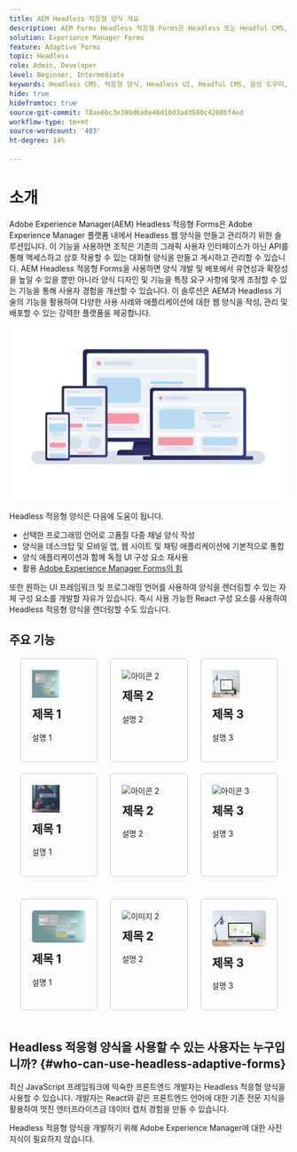 ```yaml
---
title: AEM Headless 적응형 양식 개요
description: AEM Forms Headless 적응형 Forms은 Headless 또는 Headful CMS, React 애플리케이션, 단일 페이지 애플리케이션(SPA), 웹 앱, 모바일 앱, Amazon Alexa, Google 지원, WhatsApp 등을 비롯한 다양한 플랫폼에 대한 양식을 빠르고 효율적으로 만들 수 있는 방법을 제공합니다. Headless 적응형 Forms을 사용하면 양식 작성 프로세스를 간소화하여 다양한 디바이스 및 플랫폼에서 사용자의 데이터를 보다 쉽게 수집할 수 있습니다.
solution: Experience Manager Forms
feature: Adaptive Forms
topic: Headless
role: Admin, Developer
level: Beginner, Intermediate
keywords: Headless CMS, 적응형 양식, Headless UI, Headful CMS, 음성 도우미, alexa, 챗봇, WhatsApp 아키텍처
hide: true
hidefromtoc: true
source-git-commit: 78ae6bc3e390d6a8e46d10d3ad3580c4268bf4ed
workflow-type: tm+mt
source-wordcount: '403'
ht-degree: 14%

---
```


# 소개

Adobe Experience Manager(AEM) Headless 적응형 Forms은 Adobe Experience Manager 플랫폼 내에서 Headless 웹 양식을 만들고 관리하기 위한 솔루션입니다. 이 기능을 사용하면 조직은 기존의 그래픽 사용자 인터페이스가 아닌 API를 통해 액세스하고 상호 작용할 수 있는 대화형 양식을 만들고 게시하고 관리할 수 있습니다. AEM Headless 적응형 Forms을 사용하면 양식 개발 및 배포에서 유연성과 확장성을 높일 수 있을 뿐만 아니라 양식 디자인 및 기능을 특정 요구 사항에 맞게 조정할 수 있는 기능을 통해 사용자 경험을 개선할 수 있습니다. 이 솔루션은 AEM과 Headless 기술의 기능을 활용하여 다양한 사용 사례와 애플리케이션에 대한 웹 양식을 작성, 관리 및 배포할 수 있는 강력한 플랫폼을 제공합니다.

![모든 웹 사이트, 애플리케이션 또는 시각적이지 않은 상호 작용에서 양식을 작성하고 기본적으로 렌더링합니다.](/help/assets/headless-forms-for-any-device.jpeg)

Headless 적응형 양식은 다음에 도움이 됩니다.

* 선택한 프로그래밍 언어로 고품질 다중 채널 양식 작성
* 양식을 데스크탑 및 모바일 앱, 웹 사이트 및 채팅 애플리케이션에 기본적으로 통합
* 양식 애플리케이션과 함께 독점 UI 구성 요소 재사용
* 활용 [Adobe Experience Manager Forms의 힘](https://experienceleague.adobe.com/docs/experience-manager-65/forms/getting-started/introduction-aem-forms.html)

또한 원하는 UI 프레임워크 및 프로그래밍 언어를 사용하여 양식을 렌더링할 수 있는 자체 구성 요소를 개발할 자유가 있습니다. 즉시 사용 가능한 React 구성 요소를 사용하여 Headless 적응형 양식을 렌더링할 수도 있습니다.

## 주요 기능

<!-- 

<table style="width:100%;">
  <tr>
    <td style="width:33.33%;">
      <div style="width: 250px; border: 1px solid #ccc; border-radius: 8px;">
        <img src="/help/assets/01-overview-responsive-forms.jpeg" alt="Card Image 1" style="width:33.33; height: auto;">
        <div style="padding: 20px;">
          <h2 style="margin-top: 0;">Responsive Forms</h2>
          <p>The adaptive form feature enables you to create a single source for a form that automatically sizes and re-flows on mobile devices.</p>
        </div>
      </div>
    </td>
    <td style="width:33.33%;">
      <div style="width: 250px; border: 1px solid #ccc; border-radius: 8px; ">
        <img src="/help/assets/01-overview-responsive-forms.jpeg" alt="Card Image 1" style="width:33.33; height: auto;">
        <div style="padding: 20px;">
          <h2 style="margin-top: 0;">Communication API</h2>
          <p>The adaptive form feature enables you to create a single source for a form that automatically sizes and re-flows on mobile devices.</p>
        </div>
      </div>
    </td>
    <td style="width:33.33%;">
      <div style="width: 250px; border: 1px solid #ccc; border-radius: 8px; ">
        <img src="/help/assets/02-overview-backend-systems.jpeg" alt="Card Image 2" style="width:33.33; height: auto;">
        <div style="padding: 20px;">
          <h2 style="margin-top: 0;">Business Process Management</h2>
          <p>Integrate RDBMS, OData, Or Microsoft SOAP services, as well as protocols like Swagger 2.0 to connect to just about anything.</p>
        </div>
      </div>
    </td>
  </tr>
  <tr>
    <td style="width:33.33%;">
      <div style="width: 250px; border: 1px solid #ccc; border-radius: 8px; ">
        <img src="/help/assets/03-overview-save-and-resume.jpeg" alt="Card Image 3" style="width:33.33; height: auto;">
        <div style="padding: 20px;">
          <h2 style="margin-top: 0;">Save and resume forms</h2>
          <p>Allow clients to save in-progress forms and return later to complete them, even on another device.</p>
        </div>
      </div>
    </td>
    <td style="width:33.33%;">
      <div style="width: 250px; border: 1px solid #ccc; border-radius: 8px; ">
        <img src="/help/assets/04-overview-search.jpeg" alt="Card Image 1" style="width:33.33; height: auto;">
        <div style="padding: 20px;">
          <h2 style="margin-top: 0;">Forms Search and Discovery</h2>
          <p>Let customers easily find relevant forms based on a simple search query, tags, filters, and even geolocation — on any device through a personalized portal, with or without authentication.
          </p>
        </div>
      </div>
    </td>
      <td style="width:33.33%;">
      <div style="width: 250px; border: 1px solid #ccc; border-radius: 8px; ">
        <img src="/help/assets/04-overview-search.jpeg" alt="Card Image 1" style="width:33.33; height: auto;">
        <div style="padding: 20px;">
          <h2 style="margin-top: 0;">Forms Search and Discovery</h2>
          <p>Let customers easily find relevant forms based on a simple search query, tags, filters, and even geolocation — on any device through a personalized portal, with or without authentication.
          </p>
        </div>
      </div>
    </td>
  </tr>
  <tr>
    <td style="width:33.33%;">
      <div style="width: 250px; border: 1px solid #ccc; border-radius: 8px; ">
        <img src="/help/assets/05-overview-analytics.jpeg" alt="Card Image 2" style="width:33.33; height: auto;">
        <div style="padding: 20px;">
          <h2 style="margin-top: 0;">Form analytics and reporting</h2>
          <p>Out-of-the-box, customizable dashboards make it easy to apply analytics to forms to gain insight for actionable areas of improvement.</p>
        </div>
      </div>
    </td>
    <td style="width:33.33%;">
      <div style="width: 250px; border: 1px solid #ccc; border-radius: 8px; ">
        <img src="/help/assets/06-overview-business-process.jpeg" alt="Card Image 3" style="width:33.33; height: auto;">
        <div style="padding: 20px;">
          <h2 style="margin-top: 0;">Business Process Management</h2>
          <p>Route application submissions through customized workflows and a centralized dashboard for review, approval, and digital signatures by back-office employees — even when employees are on the go on a mobile device.
          </p>
        </div>
      </div>
    </td>
  </tr>
</table>

-->


<div style="display: flex; flex-wrap: wrap; justify-content: space-between; margin: 20px;">
    <div style="width: 30%; margin-bottom: 20px; border: 1px solid #ccc; border-radius: 5px; padding: 20px; box-sizing: border-box;">
        <img src="/help/assets/01-overview-responsive-forms.jpeg" alt="아이콘 1" style="width: 50px; height: 50px;">
        <h2 style="margin-top: 10px;">제목 1</h2>
        <p>설명 1</p>
    </div>
    <div style="width: 30%; margin-bottom: 20px; border: 1px solid #ccc; border-radius: 5px; padding: 20px; box-sizing: border-box;">
        <img src="/help/assets/02-overview-backend-systems.jpeg" alt="아이콘 2" style="width: 50px; height: 50px;">
        <h2 style="margin-top: 10px;">제목 2</h2>
        <p>설명 2</p>
    </div>
    <div style="width: 30%; margin-bottom: 20px; border: 1px solid #ccc; border-radius: 5px; padding: 20px; box-sizing: border-box;">
        <img src="/help/assets/03-overview-save-and-resume.jpeg" alt="아이콘 3" style="width: 50px; height: 50px;">
        <h2 style="margin-top: 10px;">제목 3</h2>
        <p>설명 3</p>
    </div>
        <div style="width: 30%; margin-bottom: 20px; border: 1px solid #ccc; border-radius: 5px; padding: 20px; box-sizing: border-box;">
        <img src="/help/assets/04-overview-search.jpeg" alt="아이콘 1" style="width: 50px; height: 50px;">
        <h2 style="margin-top: 10px;">제목 1</h2>
        <p>설명 1</p>
    </div>
    <div style="width: 30%; margin-bottom: 20px; border: 1px solid #ccc; border-radius: 5px; padding: 20px; box-sizing: border-box;">
        <img src="/help/assets/05-overview-analytics.jpeg" alt="아이콘 2" style="width: 50px; height: 50px;">
        <h2 style="margin-top: 10px;">제목 2</h2>
        <p>설명 2</p>
    </div>
    <div style="width: 30%; margin-bottom: 20px; border: 1px solid #ccc; border-radius: 5px; padding: 20px; box-sizing: border-box;">
        <img src="/help/assets/06-overview-business-process.jpeg" alt="아이콘 3" style="width: 50px; height: 50px;">
        <h2 style="margin-top: 10px;">제목 3</h2>
        <p>설명 3</p>
    </div>
    <!-- Add more cards as needed -->
</div>




<div style="display: flex; flex-wrap: wrap; justify-content: space-between; margin: 20px;">
    <div style="width: 30%; margin-bottom: 20px; border: 1px solid #ccc; border-radius: 5px; padding: 20px; box-sizing: border-box;">
        <img src="/help/assets/01-overview-responsive-forms.jpeg" alt="이미지 1" style="width: 100%; border-radius: 5px;">
        <h2 style="margin-top: 10px;">제목 1</h2>
        <p>설명 1</p>
    </div>
    <div style="width: 30%; margin-bottom: 20px; border: 1px solid #ccc; border-radius: 5px; padding: 20px; box-sizing: border-box;">
        <img src="/help/assets/02-overview-backend-systems.jpeg" alt="이미지 2" style="width: 100%; border-radius: 5px;">
        <h2 style="margin-top: 10px;">제목 2</h2>
        <p>설명 2</p>
    </div>
    <div style="width: 30%; margin-bottom: 20px; border: 1px solid #ccc; border-radius: 5px; padding: 20px; box-sizing: border-box;">
        <img src="/help/assets/03-overview-save-and-resume.jpeg" alt="이미지 3" style="width: 100%; border-radius: 5px;">
        <h2 style="margin-top: 10px;">제목 3</h2>
        <p>설명 3</p>
    </div>
    <!-- Add more cards as needed -->
</div>



## Headless 적응형 양식을 사용할 수 있는 사용자는 누구입니까? {#who-can-use-headless-adaptive-forms}

최신 JavaScript 프레임워크에 익숙한 프론트엔드 개발자는 Headless 적응형 양식을 사용할 수 있습니다. 개발자는 React와 같은 프론트엔드 언어에 대한 기존 전문 지식을 활용하여 멋진 엔터프라이즈급 데이터 캡처 경험을 만들 수 있습니다.

Headless 적응형 양식을 개발하기 위해 Adobe Experience Manager에 대한 사전 지식이 필요하지 않습니다.

<!-- 
## How to join the early adopter program? {#how-to-join-early-adopter-forms}

The service is available for AEM Forms as a Cloud Service and AEM 6.5.16.0 Forms or later On-Premise term customers and Adobe-Managed Service enterprise customers. Send an email to [headlessadaptiveforms@adobe.com](mailto:headlessadaptiveforms@adobe.com) from your official email ID to join the early adopter program. 

-->